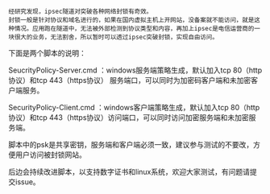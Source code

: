     经研究发现，ipsec隧道对突破各种网络封锁有奇效。
    封锁一般是针对协议和域名进行的，如果在国内虚拟主机上开网站，没备案就不能访问，就是这种情况。应用跑在隧道中，无法被外部检测到协议类型和内容，再加上ipsec是电信运营商的一块很大的业务，无法割舍，所以暂时可以透过ipsec突破封锁，实现自由访问。

下面是两个脚本的说明：

SeucrityPolicy-Server.cmd ：windows服务端策略生成，默认加入tcp 80（http协议）和tcp 443（https协议） 服务端口，可以同时为加密码客户端和未加密客户端服务。

SecurityPolicy-Client.cmd ：windows客户端策略生成，默认加入tcp 80（http协议）和tcp 443（https协议）访问端口，可以同时访问加密服务端和未加密服务端。

脚本中的psk是共享密钥，服务端和客户端必须一致，建议参与测试的不要改，方便用户访问被封锁网站。


后边会持续改进脚本，以支持数字证书和linux系统，欢迎大家测试，有问题请提交issue。
